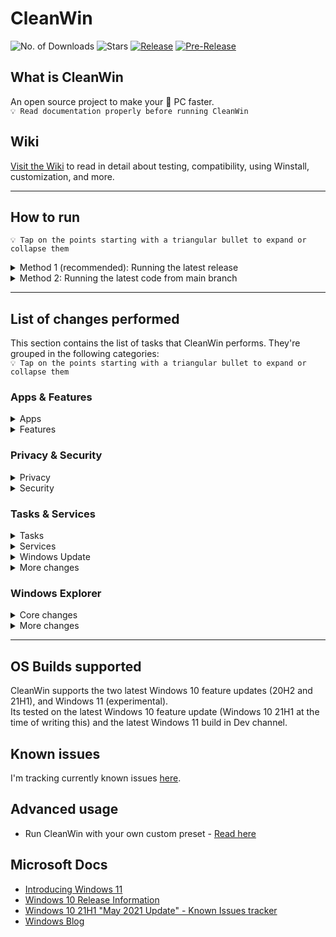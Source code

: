 # CleanWin
![No. of Downloads](https://img.shields.io/github/downloads/pratyakshm/CleanWin/total?color=darkgreen&style=flat-square)
![Stars](https://img.shields.io/github/stars/pratyakshm/CleanWin?style=flat-square)
[![Release](https://img.shields.io/github/v/release/pratyakshm/cleanwin?style=flat-square)](https://github.com/pratyakshm/CleanWin/releases/latest)
[![Pre-Release](https://img.shields.io/github/v/release/pratyakshm/CleanWin?include_prereleases&label=pre-release&logo=vNext&style=flat-square)](https://github.com/pratyakshm/CleanWin/releases/tag/vNext)
&nbsp;

## What is CleanWin
An open source project to make your 🐌 PC faster.  
`
💡 Read documentation properly before running CleanWin
`

## Wiki
[Visit the Wiki](https://github.com/pratyakshm/CleanWin/wiki) to read in detail about testing, compatibility, using Winstall, customization, and more.
***
## How to run

`💡 Tap on the points starting with a triangular bullet to expand or collapse them`

<details><summary>Method 1 (recommended): Running the latest release</summary>

   1. Download the latest release from [Releases](https://github.com/pratyakshm/CleanWin/releases).
   2. Unzip the ZIP file.
   3. Double tap to launch CLI or GUI.
        - CleanWin prebuilt binaries that ship via GitHub releases will not run unless administrator priviliges are provided.
</details>
<details><summary>Method 2: Running the latest code from main branch</summary>

   1. Choose if you want to run CleanWin CLI or GUI.
   2. Copy its corresponding code from the below section.
   3. Paste it into Windows PowerShell (Admin)  
   
  **CLI:**    
   ```
   Invoke-Expression ((New-Object System.Net.WebClient).DownloadString('https://git.io/JmqTS'))
   ```
  **GUI:**      
   ```
   Invoke-Expression ((New-Object System.Net.WebClient).DownloadString('https://git.io/Jqcr0'))
   ```    
⚠️ Code from main branch is not quality tested or validated, as oppossed to prebuilt binaries from GitHub releases. Proceed with caution.   
</details>

***
## List of changes performed
This section contains the list of tasks that CleanWin performs. They're grouped in the following categories:   
`💡 Tap on the points starting with a triangular bullet to expand or collapse them`

### Apps & Features
<details>
  <summary>Apps</summary>

  - Apps installed:
    - [7-zip](https://www.7-zip.org/)
    - HEVC Video Extensions
    - Windows Package Manager ([GitHub](https://github.com/microsoft/winget-cli/))
    - Use [Winstall](https://github.com/pratyakshm/CleanWin/wiki/Winstall:-Installing-your-own-set-of-apps-using-a-simple-list) to install your own apps

  - Apps uninstalled:
    - 3D Viewer   
    - Alarms & Clock
    - Cortana  
    - Camera  
    - Connect
    - Feedback Hub 
    - Films & TV  
    - Get Help      
    - Get started  
    - Groove Music 
    - HEVC Video Extensions
    - Mail and Calendar  
    - Messaging  
    - Maps  
    - Microsoft OneDrive (64-bit variants can also be uninstalled)
    - Microsoft News  
    - Microsoft Solitaire Collection  
    - Mixed Reality Portal
    - Network Speed Test
    - OneConnect  
    - OneNote  
    - Office
    - Office Lens
    - Paint 3D  
    - Power Automate Desktop
    - Print 3D
    - People  
    - Sway
    - Sticky Notes  
    - Skype
    - Voice Recorder
    - Whiteboard
    - Weather
    - Xbox
    - Xbox Game bar
    - Your Phone

  - Unpin the following apps from Taskbar:
    - Mail
    - Microsoft Store
    - Office
    - Xbox

  - More changes include:

    - Add the classic Windows Photo Viewer desktop app into the "Open with" menu for the following extensions: JPG, JPEG, GIF and PNG. 
    - Turn off automatic/silent installation of "suggested apps" / bloatware in layman's terms.
</details>

<details>
  <summary>Features</summary>

  - Features installed:
    - Windows Subsystem for Linux
    - dotNET 3.5 

  - Features uninstalled:
    - Hello Face
    - Math Recognizer
    - Microsoft Paint (Desktop app)
    - OpenSSH Client
    - PowerShell ISE
    - Quick Assist
    - Steps Recorder
    - Snipping Tool
    - Work Folders
    - Windows Media Player
    - WordPad
    - Windows Fax & Scan
    - XPS Viewer
    - XPS Printer
</details>


### Privacy & Security
<details><summary>Privacy</summary>

#### Turn off the following:
  - Activity History
  - Advertising ID 
  - App suggestions
  - Background apps
  - Feedback notifications
  - Inking & typing personalization
  - Location tracking 
  - Maps updates
  - Online speech recognition
  - Tailored Experiences
  - Telemetry
  - Websites' access to language list to provide loaclly relevant content
   
 #### Turn on the following:
  - Clipboard history 
  </details>

<details><summary>Security</summary>
  - Turn on auto login post restart after Windows is updated.
</details>



### Tasks & Services
<details>
  <summary>Tasks</summary>

#### Turn off the following tasks:
- Consolidator
- DmClient
- DmClientOnScenarioDownload
- Disk Diagnostics Data Collector
- Disk Defragmentation (optional)
- Feedback Notifications task
- Microsoft Compatibility Appraiser
- ProgramDataUpdater
- QueueReporting
- UsbCeip
  </details>

<details><summary>Services</summary>

#### Turn off the following services:
- DiagTrack
- DMWAppPushService
- SysMain
- RetailDemo
- diagnosticshub.standardcollector.service
- MapsBroker
- NetTcpPortSharing
- RemoteRegistry
- SharedAccess
- TrkWks
</details>

<details><summary>Windows Update</summary>

- Setup Windows Update with the following settings:
  - Turn off automatic updates
  - Do not auto restart PC if users are signed in
  - Delay feature updates by 20 days
  - Delay quality updates by 4 days
  - Turn off re-installation of bloatware after feature update
  - Set Windows Update to download updates only from Microsoft's servers by turning off Delivery through P2P and LAN

- Reset Windows Update is also available for users who want to switch back to stock Windows Update settings.

  </details>

  <details><summary>More changes</summary>

  - Turn off AutoPlay
  - Turn off Autorun
  - Turn off Reserved Storage
    - This setting will only take place after an update is installed.
  - Set BIOS time to UTC
  - Turn on Storage Sense
  - Turn on Num lock on startup
  </details>


### Windows Explorer
<details><summary>Core changes</summary>

#### Hide/cleanup the following:
  -  3D Objects
  -  Cortana button
  -  Meet now button
  -  News and interests
  -  Search bar
  -  Task View button</details>
<details><summary>More changes</summary>

  - Set This PC as default view
  - Turn off sticky keys prompt
  - Use Print Screen key to open Snip & Sketch overlay
</details>

***

## OS Builds supported
CleanWin supports the two latest Windows 10 feature updates (20H2 and 21H1), and Windows 11 (experimental).  
Its tested on the latest Windows 10 feature update (Windows 10 21H1 at the time of writing this) and the latest Windows 11 build in Dev channel.

## Known issues
I'm tracking currently known issues [here](https://github.com/pratyakshm/CleanWin/issues/16).


## Advanced usage
  - Run CleanWin with your own custom preset - [Read here](https://github.com/pratyakshm/CleanWin/wiki/Using-a-custom-preset)


## Microsoft Docs
- [Introducing Windows 11](https://blogs.windows.com/windowsexperience/2021/06/24/introducing-windows-11/)
- [Windows 10 Release Information](https://docs.microsoft.com/en-us/windows/release-information/)
- [Windows 10 21H1 "May 2021 Update" - Known Issues tracker](https://docs.microsoft.com/en-us/windows/release-information/status-windows-10-21h1)
- [Windows Blog](https://blogs.windows.com/)
